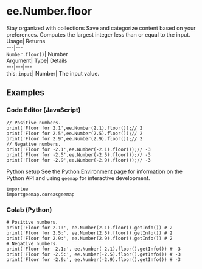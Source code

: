  
#  ee.Number.floor
Stay organized with collections  Save and categorize content based on your preferences. 
Computes the largest integer less than or equal to the input. Usage| Returns  
---|---  
`Number.floor()`| Number  
Argument| Type| Details  
---|---|---  
this: `input`| Number| The input value.  
## Examples
### Code Editor (JavaScript)
```
// Positive numbers.
print('Floor for 2.1',ee.Number(2.1).floor());// 2
print('Floor for 2.5',ee.Number(2.5).floor());// 2
print('Floor for 2.9',ee.Number(2.9).floor());// 2
// Negative numbers.
print('Floor for -2.1',ee.Number(-2.1).floor());// -3
print('Floor for -2.5',ee.Number(-2.5).floor());// -3
print('Floor for -2.9',ee.Number(-2.9).floor());// -3
```

Python setup
See the [ Python Environment](https://developers.google.com/earth-engine/guides/python_install) page for information on the Python API and using `geemap` for interactive development.
```
importee
importgeemap.coreasgeemap
```

### Colab (Python)
```
# Positive numbers.
print('Floor for 2.1:', ee.Number(2.1).floor().getInfo()) # 2
print('Floor for 2.5:', ee.Number(2.5).floor().getInfo()) # 2
print('Floor for 2.9:', ee.Number(2.9).floor().getInfo()) # 2
# Negative numbers.
print('Floor for -2.1:', ee.Number(-2.1).floor().getInfo()) # -3
print('Floor for -2.5:', ee.Number(-2.5).floor().getInfo()) # -3
print('Floor for -2.9:', ee.Number(-2.9).floor().getInfo()) # -3
```

